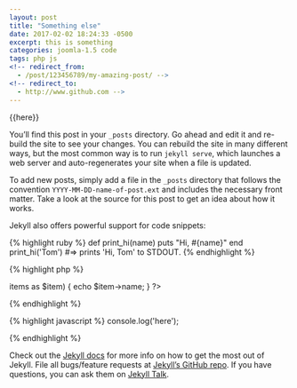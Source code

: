 ```yaml
---
layout: post
title: "Something else"
date: 2017-02-02 18:24:33 -0500
excerpt: this is something
categories: joomla-1.5 code
tags: php js
<!-- redirect_from:
  - /post/123456789/my-amazing-post/ -->
<!-- redirect_to:
  - http://www.github.com -->
---
```


&#123;&#123;here&#125;&#125;

You’ll find this post in your `_posts` directory. Go ahead and edit it and re-build the site to see your changes. You can rebuild the site in many different ways, but the most common way is to run `jekyll serve`, which launches a web server and auto-regenerates your site when a file is updated.

To add new posts, simply add a file in the `_posts` directory that follows the convention `YYYY-MM-DD-name-of-post.ext` and includes the necessary front matter. Take a look at the source for this post to get an idea about how it works.

Jekyll also offers powerful support for code snippets:

{% highlight ruby %}
def print_hi(name)
  puts "Hi, #{name}"
end
print_hi('Tom')
#=> prints 'Hi, Tom' to STDOUT.
{% endhighlight %}

{% highlight php %}
<?php
echo 'here';
foreach($this->items as $item) {
  echo $item->name;
}
?>
{% endhighlight %}

{% highlight javascript %}
console.log('here');
<script src="http://ajax.googleapis.com/ajax/libs/jquery/1.8.2/jquery.min.js"></script>
{% endhighlight %}

Check out the [Jekyll docs][jekyll-docs] for more info on how to get the most out of Jekyll. File all bugs/feature requests at [Jekyll’s GitHub repo][jekyll-gh]. If you have questions, you can ask them on [Jekyll Talk][jekyll-talk].

[jekyll-docs]: https://jekyllrb.com/docs/home
[jekyll-gh]:   https://github.com/jekyll/jekyll
[jekyll-talk]: https://talk.jekyllrb.com/
